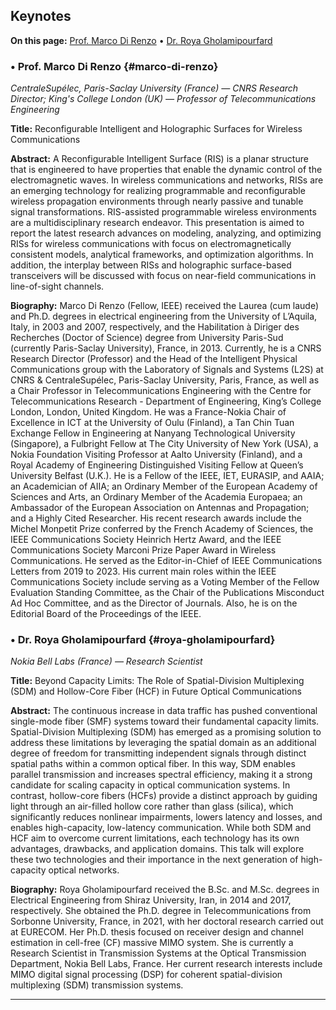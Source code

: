 ## Keynotes

**On this page:** [Prof. Marco Di Renzo](#marco-di-renzo) • [Dr. Roya Gholamipourfard](#roya-gholamipourfard)


### • Prof. Marco Di Renzo {#marco-di-renzo}
*CentraleSupélec, Paris-Saclay University (France) — CNRS Research Director; King's College London (UK) — Professor of Telecommunications Engineering*

**Title:** Reconfigurable Intelligent and Holographic Surfaces for Wireless Communications

**Abstract:** A Reconfigurable Intelligent Surface (RIS) is a planar structure that is engineered to have properties that enable the dynamic control of the electromagnetic waves. In wireless communications and networks, RISs are an emerging technology for realizing programmable and reconfigurable wireless propagation environments through nearly passive and tunable signal transformations. RIS-assisted programmable wireless environments are a multidisciplinary research endeavor. This presentation is aimed to report the latest research advances on modeling, analyzing, and optimizing RISs for wireless communications with focus on electromagnetically consistent models, analytical frameworks, and optimization algorithms. In addition, the interplay between RISs and holographic surface-based transceivers will be discussed with focus on near-field communications in line-of-sight channels.

**Biography:** Marco Di Renzo (Fellow, IEEE) received the Laurea (cum laude) and Ph.D. degrees in electrical engineering from the University of L’Aquila, Italy, in 2003 and 2007, respectively, and the Habilitation à Diriger des Recherches (Doctor of Science) degree from University Paris-Sud (currently Paris-Saclay University), France, in 2013. Currently, he is a CNRS Research Director (Professor) and the Head of the Intelligent Physical Communications group with the Laboratory of Signals and Systems (L2S) at CNRS & CentraleSupélec, Paris-Saclay University, Paris, France, as well as a Chair Professor in Telecommunications Engineering with the Centre for Telecommunications Research - Department of Engineering, King’s College London, London, United Kingdom. He was a France-Nokia Chair of Excellence in ICT at the University of Oulu (Finland), a Tan Chin Tuan Exchange Fellow in Engineering at Nanyang Technological University (Singapore), a Fulbright Fellow at The City University of New York (USA), a Nokia Foundation Visiting Professor at Aalto University (Finland), and a Royal Academy of Engineering Distinguished Visiting Fellow at Queen’s University Belfast (U.K.). He is a Fellow of the IEEE, IET, EURASIP, and AAIA; an Academician of AIIA; an Ordinary Member of the European Academy of Sciences and Arts, an Ordinary Member of the Academia Europaea; an Ambassador of the European Association on Antennas and Propagation; and a Highly Cited Researcher. His recent research awards include the Michel Monpetit Prize conferred by the French Academy of Sciences, the IEEE Communications Society Heinrich Hertz Award, and the IEEE Communications Society Marconi Prize Paper Award in Wireless Communications. He served as the Editor-in-Chief of IEEE Communications Letters from 2019 to 2023. His current main roles within the IEEE Communications Society include serving as a Voting Member of the Fellow Evaluation Standing Committee, as the Chair of the Publications Misconduct Ad Hoc Committee, and as the Director of Journals. Also, he is on the Editorial Board of the Proceedings of the IEEE.

### • Dr. Roya Gholamipourfard {#roya-gholamipourfard}
*Nokia Bell Labs (France) — Research Scientist*

**Title:** Beyond Capacity Limits: The Role of Spatial-Division Multiplexing (SDM) and Hollow-Core Fiber (HCF) in Future Optical Communications

**Abstract:** The continuous increase in data traffic has pushed conventional single-mode fiber (SMF) systems toward their fundamental capacity limits. Spatial-Division Multiplexing (SDM) has emerged as a promising solution to address these limitations by leveraging the spatial domain as an additional degree of freedom for transmitting independent signals through distinct spatial paths within a common optical fiber. In this way, SDM enables parallel transmission and increases spectral efficiency, making it a strong candidate for scaling capacity in optical communication systems. In contrast, hollow-core fibers (HCFs) provide a distinct approach by guiding light through an air-filled hollow core rather than glass (silica), which significantly reduces nonlinear impairments, lowers latency and losses, and enables high-capacity, low-latency communication. While both SDM and HCF aim to overcome current limitations, each technology has its own advantages, drawbacks, and application domains. This talk will explore these two technologies and their importance in the next generation of high-capacity optical networks.

**Biography:** Roya Gholamipourfard received the B.Sc. and M.Sc. degrees in Electrical Engineering from Shiraz University, Iran, in 2014 and 2017, respectively. She obtained the Ph.D. degree in Telecommunications from Sorbonne University, France, in 2021, with her doctoral research carried out at EURECOM. Her Ph.D. thesis focused on receiver design and channel estimation in cell-free (CF) massive MIMO system. She is currently a Research Scientist in Transmission Systems at the Optical Transmission Department, Nokia Bell Labs, France. Her current research interests include MIMO digital signal processing (DSP) for coherent spatial-division multiplexing (SDM) transmission systems.

---